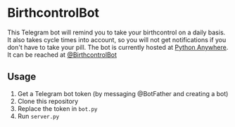 # BirthcontrolBot

This Telegram bot will remind you to take your birthcontrol on a daily basis.
It also takes cycle times into account, so you will not get notifications if you don't have to take your pill.
The bot is currently hosted at [Python Anywhere](https://www.pythonanywhere.com).
It can be reached at [@BirthcontrolBot](https://t.me/birthcontrol_bot)


## Usage

1. Get a Telegram bot token (by messaging @BotFather and creating a bot)
2. Clone this repository
3. Replace the token in `bot.py`
4. Run `server.py`
